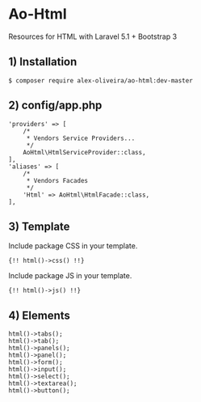 # Ao-Html
Resources for HTML with Laravel 5.1 + Bootstrap 3

## 1) Installation
````
$ composer require alex-oliveira/ao-html:dev-master
````

## 2) config/app.php
````
'providers' => [
    /*
     * Vendors Service Providers...
     */
    AoHtml\HtmlServiceProvider::class,
],
'aliases' => [
    /*
     * Vendors Facades
     */
    'Html' => AoHtml\HtmlFacade::class,
],
````

## 3) Template
Include package CSS in your template.
````
{!! html()->css() !!}
````
Include package JS in your template.
````
{!! html()->js() !!}
````

## 4) Elements
````
html()->tabs();
html()->tab();
html()->panels();
html()->panel();
html()->form();
html()->input();
html()->select();
html()->textarea();
html()->button();
````